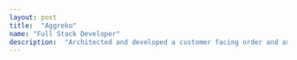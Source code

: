 ```yaml
---
layout: post
title:  "Aggreko"
name: "Full Stack Developer"
description:  "Architected and developed a customer facing order and asset management web app. This app enables customers to track and change orders, monitor assets, report on efficiency and more..."
---
```

